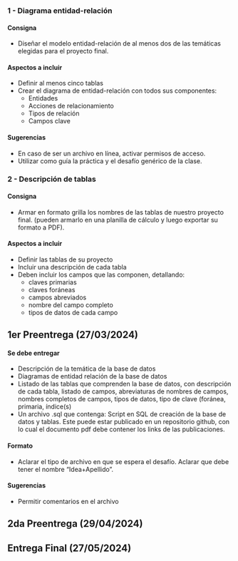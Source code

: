 ### 1 - Diagrama entidad-relación

#### Consigna

* Diseñar el modelo entidad-relación de al menos dos de las temáticas elegidas para el proyecto final.
#### Aspectos a incluir

* Definir al menos cinco tablas
* Crear el diagrama de entidad-relación con todos sus componentes:
    * Entidades
    * Acciones de relacionamiento
    * Tipos de relación
    * Campos clave

#### Sugerencias
* En caso de ser un archivo en línea, activar permisos de acceso.
* Utilizar como guía la práctica y el desafío genérico de la clase.

### 2 - Descripción de tablas

#### Consigna
* Armar en formato grilla los nombres de las tablas de nuestro proyecto final. (pueden armarlo en una planilla de cálculo y luego exportar su formato a PDF).

#### Aspectos a incluir

* Definir las tablas de su proyecto
* Incluir una descripción de cada tabla
* Deben incluir los campos que las componen, detallando:
    * claves primarias
    * claves foráneas
    * campos abreviados
    * nombre del campo completo
    * tipos de datos de cada campo

## 1er Preentrega (27/03/2024)

#### Se debe entregar
* Descripción de la temática de la base de datos
* Diagramas de entidad relación de la base de datos
* Listado de las tablas que comprenden la base de datos, con descripción de cada tabla, listado de campos, abreviaturas de nombres de campos, nombres completos de campos, tipos de datos, tipo de clave (foránea, primaria, índice(s)
* Un archivo .sql que contenga:
Script en SQL de creación de la base de datos y tablas. Este puede estar publicado en un repositorio github, con lo cual el documento pdf debe contener los links de las publicaciones. 

#### Formato

* Aclarar el tipo de archivo en que se espera el desafío. Aclarar que debe tener el nombre “Idea+Apellido”.

#### Sugerencias

* Permitir comentarios en el archivo

## 2da Preentrega (29/04/2024)

## Entrega Final (27/05/2024)
